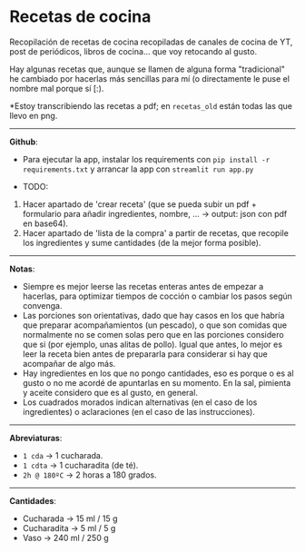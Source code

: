 # Recetas de cocina

Recopilación de recetas de cocina recopiladas de canales de cocina de YT, post de periódicos, libros de cocina... que voy retocando al gusto.

Hay algunas recetas que, aunque se llamen de alguna forma "tradicional" he cambiado por hacerlas más sencillas para mí (o directamente le puse el nombre mal porque sí [:).

\*Estoy transcribiendo las recetas a pdf; en `recetas_old` están todas las que llevo en png.

---

**Github**:

* Para ejecutar la app, instalar los requirements con `pip install -r requirements.txt` y arrancar la app con `streamlit run app.py`

* TODO:
1. Hacer apartado de 'crear receta' (que se pueda subir un pdf + formulario para añadir ingredientes, nombre, ... -> output: json con pdf en base64).
2. Hacer apartado de 'lista de la compra' a partir de recetas, que recopile los ingredientes y sume cantidades (de la mejor forma posible).

---

**Notas**:

* Siempre es mejor leerse las recetas enteras antes de empezar a hacerlas, para optimizar tiempos de cocción o cambiar los pasos según convenga.
* Las porciones son orientativas, dado que hay casos en los que habría que preparar acompañamientos (un pescado), o que son comidas que normalmente no se comen solas pero que en las porciones considero que si (por ejemplo, unas alitas de pollo). Igual que antes, lo mejor es leer la receta bien antes de prepararla para considerar si hay que acompañar de algo más.
* Hay ingredientes en los que no pongo cantidades, eso es porque o es al gusto o no me acordé de apuntarlas en su momento. En la sal, pimienta y aceite considero que es al gusto, en general.
* Los cuadrados morados indican alternativas (en el caso de los ingredientes) o aclaraciones (en el caso de las instrucciones).

---

**Abreviaturas**:

* `1 cda` -> 1 cucharada.
* `1 cdta` -> 1 cucharadita (de té).
* `2h @ 180ºC` -> 2 horas a 180 grados.

---

**Cantidades**:

* Cucharada -> 15 ml / 15 g
* Cucharadita -> 5 ml / 5 g
* Vaso -> 240 ml / 250 g